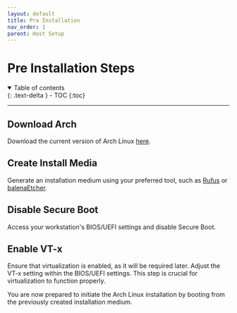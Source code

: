 ```yaml
---
layout: default
title: Pre Installation
nav_order: 1
parent: Host Setup
---
```


# Pre Installation Steps

<details open markdown="block">
  <summary>
    Table of contents
  </summary>
  {: .text-delta }
- TOC
{:toc}
</details>

---

## Download Arch

Download the current version of Arch Linux [here](https://archlinux.org/download/).

## Create Install Media

Generate an installation medium using your preferred tool, such as [Rufus](https://rufus.ie/) or [balenaEtcher](https://etcher.balena.io/).

## Disable Secure Boot

Access your workstation's BIOS/UEFI settings and disable Secure Boot.

## Enable VT-x

Ensure that virtualization is enabled, as it will be required later. Adjust the VT-x setting within the BIOS/UEFI settings. This step is crucial for virtualization to function properly.

You are now prepared to initiate the Arch Linux installation by booting from the previously created installation medium.
